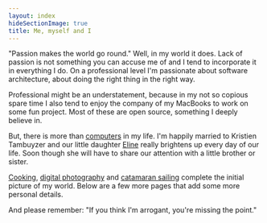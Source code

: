 ```yaml
---
layout: index
hideSectionImage: true
title: Me, myself and I
---
```


"Passion makes the world go round." Well, in my world it does. Lack of passion
is not something you can accuse me of and I tend to incorporate it in
everything I do. On a professional level I'm passionate about software
architecture, about doing the right thing in the right way.

Professional might be an understatement, because in my not so copious spare
time I also tend to enjoy the company of my MacBooks to work on some fun
project. Most of these are open source, something I deeply believe in.

But, there is more than [computers](IT/) in my life. I'm happily married to
Kristien Tambuyzer and our little daughter [Eline](http://eline.vg) really
brightens up every day of our life. Soon though she will have to share our
attention with a little brother or sister.

[Cooking](Koken/), [digital photography](Fotografie/) and [catamaran
sailing](Zeilen/) complete the initial picture of my world. Below are a few more pages that add some more personal details.

And please remember: "If you think I'm arrogant, you're missing the point."
